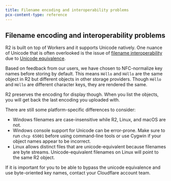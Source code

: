 ```yaml
---
title: Filename encoding and interoperability problems
pcx-content-type: reference
---
```


## Filename encoding and interoperability problems

R2 is built on top of Workers and it supports Unicode natively. One nuance of Unicode that is often overlooked is the issue of [filename interoperability](https://en.wikipedia.org/wiki/Filename#Encoding_indication_interoperability) due to [Unicode equivalence](https://en.wikipedia.org/wiki/Unicode_equivalence).

Based on feedback from our users, we have chosen to NFC-normalize key names before storing by default. This means `Héllo` and `Héllo` are the same object in R2 but different objects in other storage providers. Though  `Héllo` and `Héllo` are different character keys, they are rendered the same.

R2 preserves the encoding for display though. When you list the objects, you will get back the last encoding you uploaded with.

There are still some platform-specific differences to consider:

* Windows filenames are case-insensitive while R2, Linux, and macOS are not.
* Windows console support for Unicode can be error-prone. Make sure to run `chcp 65001` before using command-line tools or use Cygwin if your object names appear to be incorrect.
* Linux allows distinct files that are unicode-equivalent because filenames are byte streams. Unicode-equivalent filenames on Linux will point to the same R2 object.

If it is important for you to be able to bypass the unicode equivalence and use byte-oriented key names, contact your Cloudflare account team.
